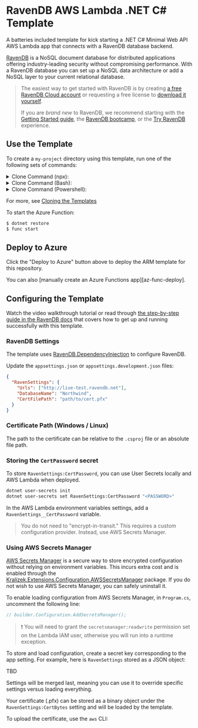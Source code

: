# RavenDB AWS Lambda .NET C# Template

A batteries included template for kick starting a .NET C# Minimal Web API AWS Lambda app that connects with a RavenDB database backend.

[RavenDB][cloud-signup] is a NoSQL document database for distributed applications offering industry-leading security without compromising performance. With a RavenDB database you can set up a NoSQL data architecture or add a NoSQL layer to your current relational database.

> The easiest way to get started with RavenDB is by creating [a free RavenDB Cloud account][cloud-signup] or requesting a free license to [download it yourself][download].
>
> If you are _brand new_ to RavenDB, we recommend starting with the [Getting Started guide][docs-get-started], the [RavenDB bootcamp][learn-bootcamp], or the [Try RavenDB][learn-demo] experience.

## Use the Template

To create a `my-project` directory using this template, run one of the following sets of commands:

<details>
  <summary>Clone Command (npx):</summary> 
  
  ```sh
  npx degit ravendb/templates/aws-lambda/csharp-http my-project; cd my-project; git init
  ```
</details>

<details>
  <summary>Clone Command (Bash):</summary> 
  
  ```sh
  git clone https://github.com/ravendb/templates my-project; cd my-project; git filter-branch --subdirectory-filter aws-lambda/csharp-http; rm -rf .git; git init
  ```
</details>

<details>
  <summary>Clone Command (Powershell):</summary>

  ```sh
  git clone https://github.com/ravendb/templates my-project; cd my-project; git filter-branch --subdirectory-filter aws-lambda/csharp-http; rm -r -force .git; git init
  ```
</details>

For more, see [Cloning the Templates](../../README.md#cloning-the-templates)

To start the Azure Function:

```sh
$ dotnet restore
$ func start
```


## Deploy to Azure

Click the "Deploy to Azure" button above to deploy the ARM template for this repository.

You can also [manually create an Azure Functions app][az-func-deploy].

## Configuring the Template

Watch the video walkthrough tutorial or read through [the step-by-step guide in the RavenDB docs][docs-howto] that covers how to get up and running successfully with this template.

### RavenDB Settings

The template uses [RavenDB.DependencyInjection][nuget-ravendb-di] to configure RavenDB.

Update the `appsettings.json` or `appsettings.development.json` files:

```json
{
  "RavenSettings": {
    "Urls": ["http://live-test.ravendb.net"],
    "DatabaseName": "Northwind",
    "CertFilePath": "path/to/cert.pfx"
  }
}
```

### Certificate Path (Windows / Linux)

The path to the certificate can be relative to the `.csproj` file or an absolute file path.

### Storing the `CertPassword` secret

To store `RavenSettings:CertPassword`, you can use User Secrets locally and AWS Lambda when deployed.

```bash
dotnet user-secrets init
dotnet user-secrets set RavenSettings:CertPassword "<PASSWORD>"
```

In the AWS Lambda environment variables settings, add a `RavenSettings__CertPassword` variable.

> You do not need to "encrypt-in-transit." This requires a custom configuration provider. Instead, use AWS Secrets Manager.

### Using AWS Secrets Manager

[AWS Secrets Manager][aws-secrets] is a secure way to store encrypted configuration without relying on environment variables. This incurs extra cost and is enabled through the [Kralizek.Extensions.Configuration.AWSSecretsManager][aws-secrets-nuget] package. If you do not wish to use AWS Secrets Manager, you can safely uninstall it.

To enable loading configuration from AWS Secrets Manager, in `Program.cs`, uncomment the following line:

```csharp
// builder.Configuration.AddSecretsManager();
```

> ❗ You will need to grant the `secretsmanager:readwrite` permission set on the Lambda IAM user, otherwise you will run into a runtime exception.

To store and load configuration, create a secret key corresponding to the app setting. For example, here is `RavenSettings` stored as a JSON object:

TBD

Settings will be merged last, meaning you can use it to override specific settings versus loading everything.

Your certificate (.pfx) can be stored as a binary object under the `RavenSettings:CertBytes` setting and will be loaded by the template.

To upload the certificate, use the `aws` CLI:

[cloud-signup]: https://cloud.ravendb.net?utm_source=github&utm_medium=web&utm_campaign=github_template_aws_lambda_csharp_http&utm_content=cloud_signup
[download]: https://ravendb.net/download?utm_source=github&utm_medium=web&utm_campaign=github_template_aws_lambda_csharp_http&utm_content=download
[docs-get-started]: https://ravendb.net/docs/article-page/csharp/start/getting-started?utm_source=github&utm_medium=web&utm_campaign=github_template_aws_lambda_csharp_http&utm_content=docs_get_started
[learn-bootcamp]: https://ravendb.net/learn/bootcamp?utm_source=github&utm_medium=web&utm_campaign=github_template_aws_lambda_csharp_http&utm_content=learn_bootcamp
[learn-demo]: https://demo.ravendb.net/?utm_source=github&utm_medium=web&utm_campaign=github_template_aws_lambda_csharp_http&utm_content=learn_demo
[docs-howto]: https://ravendb.net/docs/article/csharp/start/platform-guides/aws-lambda/overview?utm_source=github&utm_medium=web&utm_campaign=github_template_aws_lambda_csharp_http&utm_content=docs_howto
[nuget-ravendb-di]: https://www.nuget.org/packages/RavenDB.DependencyInjection
[aws-secrets]: https://aws.amazon.com/secrets-manager/
[aws-secrets-nuget]: https://www.nuget.org/packages/Kralizek.Extensions.Configuration.AWSSecretsManager